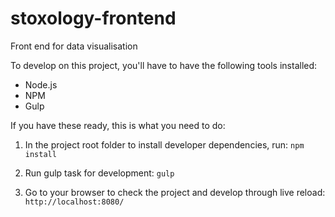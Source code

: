 # stoxology-frontend
Front end for data visualisation


To develop on this project, you'll have to have the following tools installed:

- Node.js
- NPM
- Gulp

If you have these ready, this is what you need to do:

1. In the project root folder to install developer dependencies, run: `npm install`

2. Run gulp task for development: `gulp`

3. Go to your browser to check the project and develop through live reload: `http://localhost:8080/`